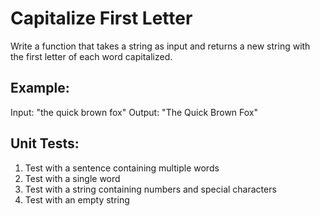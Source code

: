 # Capitalize First Letter

Write a function that takes a string as input and returns a new string with the first letter of each word capitalized.

## Example:

Input: "the quick brown fox"
Output: "The Quick Brown Fox"

## Unit Tests:

1. Test with a sentence containing multiple words
2. Test with a single word
3. Test with a string containing numbers and special characters
4. Test with an empty string
